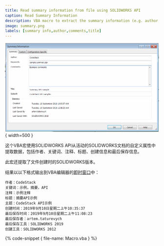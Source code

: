 ```yaml
---
title: Read summary information from file using SOLIDWORKS API
caption: Read Summary Information
description: VBA macro to extract the summary information (e.g. author, keywords, comments, title, creation info etc.) for active SOLIDWORKS file using SOLIDWORKS API
image: summary.png
labels: [summary info,author,comments,title]
---
```

![SOLIDWORKS文件的摘要信息](summary.png){ width=500 }

这个VBA宏使用SOLIDWORKS API从活动的SOLIDWORKS文档的自定义属性中提取数据，包括作者、关键词、注释、标题、创建信息和最后保存信息。

此宏还提取了文件创建时的SOLIDWORKS版本。

结果以以下格式输出到VBA编辑器的[即时窗口](/visual-basic/vba/vba-editor/windows#immediate-window)中：

~~~
作者：CodeStack
关键词：示例，摘要，API
注释：示例注释
标题：摘要API示例
主题：CodeStack API示例
创建时间：2019年9月10日星期二上午10:35:37
最后保存时间：2019年9月10日星期二上午11:08:23
最后保存者：artem.taturevych
最后保存工具：SOLIDWORKS 2019
创建工具：SOLIDWORKS 2012
~~~

{% code-snippet { file-name: Macro.vba } %}